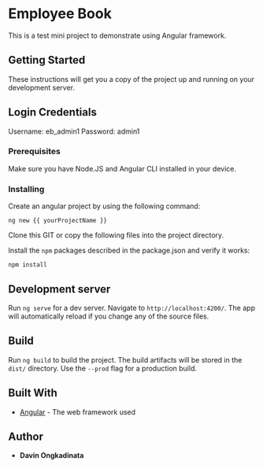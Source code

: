 # Employee Book

This is a test mini project to demonstrate using Angular framework.

## Getting Started

These instructions will get you a copy of the project up and running on your development server.

## Login Credentials

Username: eb_admin1
Password: admin1

### Prerequisites

Make sure you have Node.JS and Angular CLI installed in your device.

### Installing

Create an angular project by using the following command:
```
ng new {{ yourProjectName }}
```

Clone this GIT or copy the following files into the project directory.

Install the `npm` packages described in the package.json and verify it works:
```
npm install
```

## Development server

Run `ng serve` for a dev server. Navigate to `http://localhost:4200/`. The app will automatically reload if you change any of the source files.

## Build

Run `ng build` to build the project. The build artifacts will be stored in the `dist/` directory. Use the `--prod` flag for a production build.

## Built With

* [Angular](https://angular.io/) - The web framework used

## Author

* **Davin Ongkadinata**
